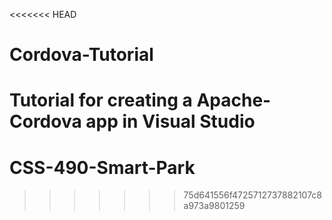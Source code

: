 <<<<<<< HEAD
# Cordova-Tutorial
Tutorial for creating a Apache-Cordova app in Visual Studio
=======
# CSS-490-Smart-Park
>>>>>>> 75d641556f4725712737882107c8a973a9801259
